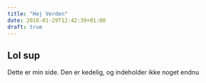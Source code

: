 ```yaml
---
title: "Hej Verden"
date: 2018-01-29T12:42:39+01:00
draft: true
---
```

## Lol sup
Dette er min side. Den er kedelig, og indeholder ikke noget endnu